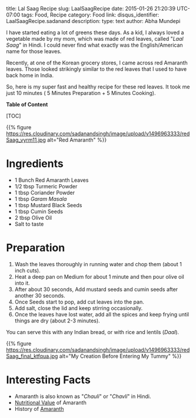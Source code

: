 title: Lal Saag Recipe
slug: LaalSaagRecipe
date: 2015-01-26 21:20:39 UTC-07:00
tags: Food, Recipe
category: Food
link:
disqus_identifier: LaalSaagRecipe.sadanand
description:
type: text
author: Abha Mundepi

I have started eating a lot of greens these days. As a kid, I always
loved a vegetable made by my mom, which was made of red leaves, called
"*Laal Saag*" in Hindi. I could never find what exactly was the
English/American name for those leaves.

Recently, at one of the Korean grocery stores, I came across red
Amaranth leaves. Those looked strikingly similar to the red leaves that
I used to have back home in India.

<!--more-->

So, here is my super fast and healthy recipe for these red leaves. It
took me just 10 minutes ( 5 Minutes Preparation + 5 Minutes Cooking).

**Table of Content**

[TOC]

{{% figure https://res.cloudinary.com/sadanandsingh/image/upload/v1496963333/redSaag_vyrm11.jpg alt="Red Amaranth" %}}

Ingredients
===========

-   1 Bunch Red Amaranth Leaves
-   1/2 tbsp Turmeric Powder
-   1 tbsp Coriander Powder
-   1 tbsp *Garam Masala*
-   1 tbsp Mustard Black Seeds
-   1 tbsp Cumin Seeds
-   2 tbsp Olive Oil
-   Salt to taste

Preparation
===========

1.  Wash the leaves thoroughly in running water and chop them (about 1
    inch cuts).
2.  Heat a deep pan on Medium for about 1 minute and then pour olive oil into it.
3.  After about 30 seconds, Add mustard seeds and cumin seeds after
    another 30 seconds.
4.  Once Seeds start to pop, add cut leaves into the pan.
5.  Add salt, close the lid and keep stirring occasionally.
6.  Once the leaves have lost water, add all the spices and keep frying
    until things are dry (about 2-3 minutes).

You can serve this with any Indian bread, or with rice and lentils
(*Daal*).

{{% figure https://res.cloudinary.com/sadanandsingh/image/upload/v1496963333/redSaag_final_ktfqua.jpg alt="My Creation Before Entering My Tummy" %}}


Interesting Facts
=================

-   Amaranth is also known as "*Chauli*" or "*Chavli*" in Hindi.
-   [Nutritional Value](https://www.fatsecret.com/calories-nutrition/usda/amaranth-leaves) of Amaranth
-   History of [Amaranth](https://en.wikipedia.org/wiki/Amaranth#History)
